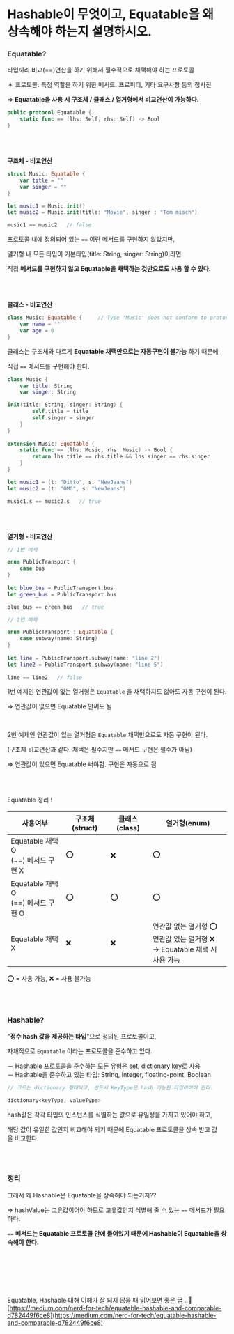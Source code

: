 # Hashable이 무엇이고, Equatable을 왜 상속해야 하는지 설명하시오.


### **Equatable?**

타입끼리 비교(==)연산을 하기 위해서 필수적으로 채택해야 하는 프로토콜

＊ 프로토콜: 특정 역할을 하기 위한 메서드, 프로퍼티, 기타 요구사항 등의 청사진

⇒ **Equatable을 사용 시 구조체 / 클래스 / 열거형에서 비교연산이 가능하다.**

```swift
public protocol Equatable {
	static func == (lhs: Self, rhs: Self) -> Bool
}
```

<br><br>

**구조체 - 비교연산**

```swift
struct Music: Equatable {
	var title = ""
	var singer = ""
}

let music1 = Music.init()
let music2 = Music.init(title: "Movie", singer : "Tom misch")

music1 == music2   // false
```

프로토콜 내에 정의되어 있는 `==` 이란 메서드를 구현하지 않았지만,

열거형 내 모든 타입이 기본타입(title: String, singer: String)이라면 

직접 **메서드를 구현하지 않고 Equatable을 채택하는 것만으로도 사용 할 수 있다.**

<br><br>

**클래스 -  비교연산**

```swift
class Music: Equatable {     // Type 'Music' does not conform to protocol 'Equatable'
    var name = ""
    var age = 0
}
```

클래스는 구조체와 다르게 **Equatable 채택만으로는 자동구현이 불가능** 하기 때문에,

직접 `==` 메서드를 구현해야 한다.

```swift
class Music {
    var title: String
    var singer: String

init(title: String, singer: String) {
        self.title = title
        self.singer = singer
    }
}
 
extension Music: Equatable {
    static func == (lhs: Music, rhs: Music) -> Bool {
        return lhs.title == rhs.title && lhs.singer == rhs.singer
    }
}

let music1 = (t: "Ditto", s: "NewJeans")
let music2 = (t: "OMG", s: "NewJeans")

music1.s == music2.s   // true
```

<br><br>

**열거형 - 비교연산**

```swift
// 1번 예제

enum PublicTransport {
	case bus
}
 
let blue_bus = PublicTransport.bus
let green_bus = PublicTransport.bus

blue_bus == green_bus   // true
```

```swift
// 2번 예제 

enum PublicTransport : Equatable {
	case subway(name: String)
}
 
let line = PublicTransport.subway(name: "line 2")
let line2 = PublicTransport.subway(name: "line 5")
 
line == line2   // false
```

1번 예제인 연관값이 없는 열거형은 `Equatable` 을 채택하지도 않아도 자동 구현이 된다.

⇒ 연관값이 없으면 Equatable 안써도 됨

<br>

2번 예제인 연관값이 있는 열거형은 `Equatable` 채택만으로도 자동 구현이 된다. 

(구조체 비교연산과 같다. 채택은 필수지만 `==` 메서드 구현은 필수가 아님)

⇒ 연관값이 있으면 Equatable 써야함. 구현은 자동으로 됨

<br><br>

Equatable 정리 !

| 사용여부 | 구조체(struct) | 클래스(class) | 열거형(enum) |
| --- | --- | --- | --- |
| Equatable 채택 O<br>(==) 메서드 구현 X| ⭕ | ❌ | ⭕ |
| Equatable 채택 O<br>(==) 메서드 구현 O | ⭕ | ⭕ | ⭕ |
| Equatable 채택 X | ❌ | ❌ | 연관값 없는 열거형 ⭕<br>연관값 있는 열거형 ❌<br>→ Equatable 채택 시 사용 가능 |

⭕ = 사용 가능, ❌ = 사용 불가능

<br><br>

### **Hashable?**

"**정수 hash 값을 제공하는 타입**"으로 정의된 프로토콜이고,

자체적으로 `Equatable` 이라는 프로토콜을 준수하고 있다.



－ Hashable 프로토콜을 준수하는 모든 유형은 set, dictionary key로 사용
<br>
－ Hashable을 준수하고 있는 타입: String, Integer, floating-point, Boolean

```swift
// 코드는 dictionary 형태이고, 반드시 KeyType은 hash 가능한 타입이어야 한다.

dictionary<keyType, valueType>
```

hash값은 각각 타입의 인스턴스를 식별하는 값으로 유일성을 가지고 있어야 하고,

해당 값이 유일한 값인지 비교해야 되기 때문에 Equatable 프로토콜을 상속 받고 값을 비교한다.

<br><br>

### **정리**

그래서 왜 Hashable은 Equatable을 상속해야 되는거지??

⇒ hashValue는 고유값이어야 하므로 고유값인지 식별해 줄 수 있는 `==` 메서드가 필요하다.

`==` **메서드는 Equatable 프로토콜 안에 들어있기 때문에 Hashable이 Equatable을 상속해야 한다.**








<br><br><br><br><br>




Equatable, Hashable 대해 이해가 잘 되지 않을 때 읽어보면 좋은 글 ..🙂
<br>
[https://medium.com/nerd-for-tech/equatable-hashable-and-comparable-d782449f6ce8](https://medium.com/nerd-for-tech/equatable-hashable-and-comparable-d782449f6ce8)
